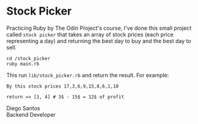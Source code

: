 # Stock Picker

Practicing Ruby by The Odin Project's course, I've done this small project called `stock picker` that takes an array of stock prices (each price representing a day) and returning the best day to buy and the best day to sell.

```
cd /stock_picker
ruby main.rb
```

This run `lib/stock_picker.rb` and return the result. For example:

```
By this stock prices 17,3,6,9,15,8,6,1,10

return => [1, 4] # 3$ - 15$ = 12$ of profit
```

<footer>
Diego Santos
</br>
Backend Developer
</footer>

